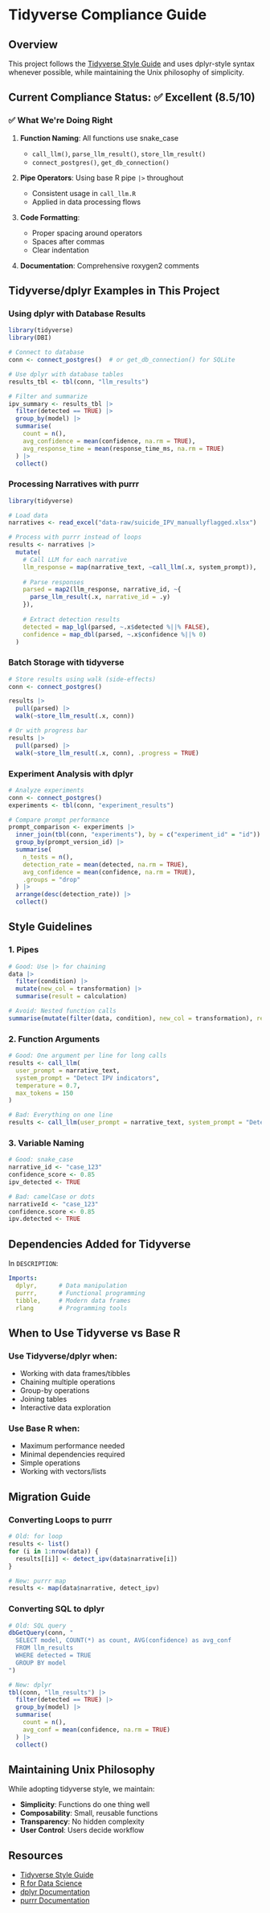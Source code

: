 # Tidyverse Compliance Guide

## Overview

This project follows the [Tidyverse Style Guide](https://style.tidyverse.org/) and uses dplyr-style syntax whenever possible, while maintaining the Unix philosophy of simplicity.

## Current Compliance Status: ✅ Excellent (8.5/10)

### ✅ What We're Doing Right

1. **Function Naming**: All functions use snake_case
   - `call_llm()`, `parse_llm_result()`, `store_llm_result()`
   - `connect_postgres()`, `get_db_connection()`

2. **Pipe Operators**: Using base R pipe `|>` throughout
   - Consistent usage in `call_llm.R`
   - Applied in data processing flows

3. **Code Formatting**: 
   - Proper spacing around operators
   - Spaces after commas
   - Clear indentation

4. **Documentation**: Comprehensive roxygen2 comments

## Tidyverse/dplyr Examples in This Project

### Using dplyr with Database Results

```r
library(tidyverse)
library(DBI)

# Connect to database
conn <- connect_postgres()  # or get_db_connection() for SQLite

# Use dplyr with database tables
results_tbl <- tbl(conn, "llm_results")

# Filter and summarize
ipv_summary <- results_tbl |>
  filter(detected == TRUE) |>
  group_by(model) |>
  summarise(
    count = n(),
    avg_confidence = mean(confidence, na.rm = TRUE),
    avg_response_time = mean(response_time_ms, na.rm = TRUE)
  ) |>
  collect()
```

### Processing Narratives with purrr

```r
library(tidyverse)

# Load data
narratives <- read_excel("data-raw/suicide_IPV_manuallyflagged.xlsx")

# Process with purrr instead of loops
results <- narratives |>
  mutate(
    # Call LLM for each narrative
    llm_response = map(narrative_text, ~call_llm(.x, system_prompt)),
    
    # Parse responses
    parsed = map2(llm_response, narrative_id, ~{
      parse_llm_result(.x, narrative_id = .y)
    }),
    
    # Extract detection results
    detected = map_lgl(parsed, ~.x$detected %||% FALSE),
    confidence = map_dbl(parsed, ~.x$confidence %||% 0)
  )
```

### Batch Storage with tidyverse

```r
# Store results using walk (side-effects)
conn <- connect_postgres()

results |>
  pull(parsed) |>
  walk(~store_llm_result(.x, conn))

# Or with progress bar
results |>
  pull(parsed) |>
  walk(~store_llm_result(.x, conn), .progress = TRUE)
```

### Experiment Analysis with dplyr

```r
# Analyze experiments
conn <- connect_postgres()
experiments <- tbl(conn, "experiment_results")

# Compare prompt performance
prompt_comparison <- experiments |>
  inner_join(tbl(conn, "experiments"), by = c("experiment_id" = "id")) |>
  group_by(prompt_version_id) |>
  summarise(
    n_tests = n(),
    detection_rate = mean(detected, na.rm = TRUE),
    avg_confidence = mean(confidence, na.rm = TRUE),
    .groups = "drop"
  ) |>
  arrange(desc(detection_rate)) |>
  collect()
```

## Style Guidelines

### 1. Pipes
```r
# Good: Use |> for chaining
data |>
  filter(condition) |>
  mutate(new_col = transformation) |>
  summarise(result = calculation)

# Avoid: Nested function calls
summarise(mutate(filter(data, condition), new_col = transformation), result = calculation)
```

### 2. Function Arguments
```r
# Good: One argument per line for long calls
results <- call_llm(
  user_prompt = narrative_text,
  system_prompt = "Detect IPV indicators",
  temperature = 0.7,
  max_tokens = 150
)

# Bad: Everything on one line
results <- call_llm(user_prompt = narrative_text, system_prompt = "Detect IPV indicators", temperature = 0.7, max_tokens = 150)
```

### 3. Variable Naming
```r
# Good: snake_case
narrative_id <- "case_123"
confidence_score <- 0.85
ipv_detected <- TRUE

# Bad: camelCase or dots
narrativeId <- "case_123"
confidence.score <- 0.85
ipv.detected <- TRUE
```

## Dependencies Added for Tidyverse

In `DESCRIPTION`:
```yaml
Imports:
  dplyr,      # Data manipulation
  purrr,      # Functional programming
  tibble,     # Modern data frames
  rlang       # Programming tools
```

## When to Use Tidyverse vs Base R

### Use Tidyverse/dplyr when:
- Working with data frames/tibbles
- Chaining multiple operations
- Group-by operations
- Joining tables
- Interactive data exploration

### Use Base R when:
- Maximum performance needed
- Minimal dependencies required
- Simple operations
- Working with vectors/lists

## Migration Guide

### Converting Loops to purrr

```r
# Old: for loop
results <- list()
for (i in 1:nrow(data)) {
  results[[i]] <- detect_ipv(data$narrative[i])
}

# New: purrr map
results <- map(data$narrative, detect_ipv)
```

### Converting SQL to dplyr

```r
# Old: SQL query
dbGetQuery(conn, "
  SELECT model, COUNT(*) as count, AVG(confidence) as avg_conf
  FROM llm_results
  WHERE detected = TRUE
  GROUP BY model
")

# New: dplyr
tbl(conn, "llm_results") |>
  filter(detected == TRUE) |>
  group_by(model) |>
  summarise(
    count = n(),
    avg_conf = mean(confidence, na.rm = TRUE)
  ) |>
  collect()
```

## Maintaining Unix Philosophy

While adopting tidyverse style, we maintain:
- **Simplicity**: Functions do one thing well
- **Composability**: Small, reusable functions
- **Transparency**: No hidden complexity
- **User Control**: Users decide workflow

## Resources

- [Tidyverse Style Guide](https://style.tidyverse.org/)
- [R for Data Science](https://r4ds.had.co.nz/)
- [dplyr Documentation](https://dplyr.tidyverse.org/)
- [purrr Documentation](https://purrr.tidyverse.org/)